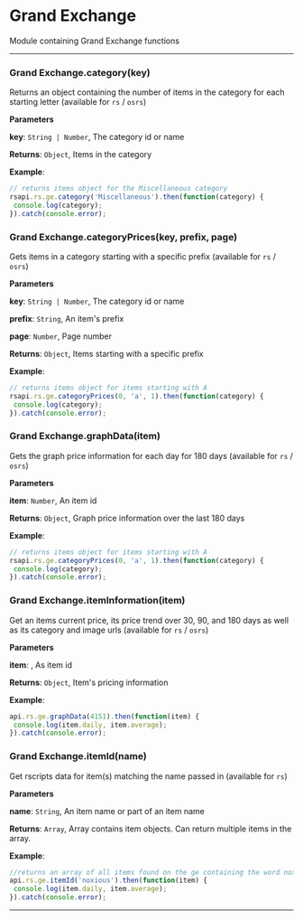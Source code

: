 # Grand Exchange

Module containing Grand Exchange functions



* * *

### Grand Exchange.category(key) 

Returns an object containing the number of items in the category for each starting letter (available for `rs` / `osrs`)

**Parameters**

**key**: `String | Number`, The category id or name

**Returns**: `Object`, Items in the category

**Example**:
```js
// returns items object for the Miscellaneous categoryrsapi.rs.ge.category('Miscellaneous').then(function(category) { console.log(category);}).catch(console.error);
```


### Grand Exchange.categoryPrices(key, prefix, page) 

Gets items in a category starting with a specific prefix (available for `rs` / `osrs`)

**Parameters**

**key**: `String | Number`, The category id or name

**prefix**: `String`, An item's prefix

**page**: `Number`, Page number

**Returns**: `Object`, Items starting with a specific prefix

**Example**:
```js
// returns items object for items starting with Arsapi.rs.ge.categoryPrices(0, 'a', 1).then(function(category) { console.log(category);}).catch(console.error);
```


### Grand Exchange.graphData(item) 

Gets the graph price information for each day for 180 days (available for `rs` / `osrs`)

**Parameters**

**item**: `Number`, An item id

**Returns**: `Object`, Graph price information over the last 180 days

**Example**:
```js
// returns items object for items starting with Arsapi.rs.ge.categoryPrices(0, 'a', 1).then(function(category) { console.log(category);}).catch(console.error);
```


### Grand Exchange.itemInformation(item) 

Get an items current price, its price trend over 30, 90, and 180 days as well as its category and image urls (available for `rs` / `osrs`)

**Parameters**

**item**: , As item id

**Returns**: `Object`, Item's pricing information

**Example**:
```js
api.rs.ge.graphData(4151).then(function(item) { console.log(item.daily, item.average);}).catch(console.error);
```


### Grand Exchange.itemId(name) 

Get rscripts data for item(s) matching the name passed in (available for `rs`)

**Parameters**

**name**: `String`, An item name or part of an item name

**Returns**: `Array`, Array contains item objects. Can return multiple items in the array.

**Example**:
```js
//returns an array of all items found on the ge containing the word noxiousapi.rs.ge.itemId('noxious').then(function(item) { console.log(item.daily, item.average);}).catch(console.error);
```



* * *











